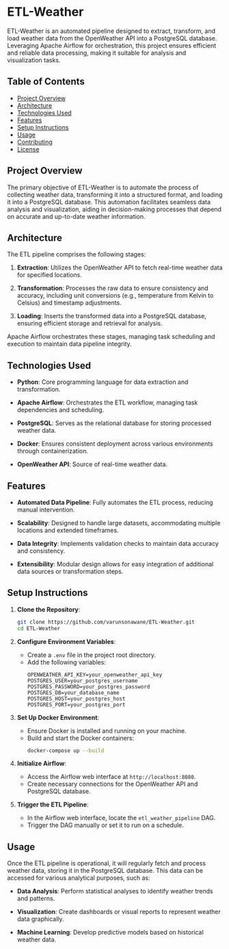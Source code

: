# ETL-Weather

ETL-Weather is an automated pipeline designed to extract, transform, and load weather data from the OpenWeather API into a PostgreSQL database. Leveraging Apache Airflow for orchestration, this project ensures efficient and reliable data processing, making it suitable for analysis and visualization tasks.

## Table of Contents

- [Project Overview](#project-overview)
- [Architecture](#architecture)
- [Technologies Used](#technologies-used)
- [Features](#features)
- [Setup Instructions](#setup-instructions)
- [Usage](#usage)
- [Contributing](#contributing)
- [License](#license)

## Project Overview

The primary objective of ETL-Weather is to automate the process of collecting weather data, transforming it into a structured format, and loading it into a PostgreSQL database. This automation facilitates seamless data analysis and visualization, aiding in decision-making processes that depend on accurate and up-to-date weather information.

## Architecture

The ETL pipeline comprises the following stages:

1. **Extraction**: Utilizes the OpenWeather API to fetch real-time weather data for specified locations.

2. **Transformation**: Processes the raw data to ensure consistency and accuracy, including unit conversions (e.g., temperature from Kelvin to Celsius) and timestamp adjustments.

3. **Loading**: Inserts the transformed data into a PostgreSQL database, ensuring efficient storage and retrieval for analysis.

Apache Airflow orchestrates these stages, managing task scheduling and execution to maintain data pipeline integrity.

## Technologies Used

- **Python**: Core programming language for data extraction and transformation.

- **Apache Airflow**: Orchestrates the ETL workflow, managing task dependencies and scheduling.

- **PostgreSQL**: Serves as the relational database for storing processed weather data.

- **Docker**: Ensures consistent deployment across various environments through containerization.

- **OpenWeather API**: Source of real-time weather data.

## Features

- **Automated Data Pipeline**: Fully automates the ETL process, reducing manual intervention.

- **Scalability**: Designed to handle large datasets, accommodating multiple locations and extended timeframes.

- **Data Integrity**: Implements validation checks to maintain data accuracy and consistency.

- **Extensibility**: Modular design allows for easy integration of additional data sources or transformation steps.

## Setup Instructions

1. **Clone the Repository**:
   ```bash
   git clone https://github.com/varunsonawane/ETL-Weather.git
   cd ETL-Weather
   ```

2. **Configure Environment Variables**:
   - Create a `.env` file in the project root directory.
   - Add the following variables:
     ```env
     OPENWEATHER_API_KEY=your_openweather_api_key
     POSTGRES_USER=your_postgres_username
     POSTGRES_PASSWORD=your_postgres_password
     POSTGRES_DB=your_database_name
     POSTGRES_HOST=your_postgres_host
     POSTGRES_PORT=your_postgres_port
     ```

3. **Set Up Docker Environment**:
   - Ensure Docker is installed and running on your machine.
   - Build and start the Docker containers:
     ```bash
     docker-compose up --build
     ```

4. **Initialize Airflow**:
   - Access the Airflow web interface at `http://localhost:8080`.
   - Create necessary connections for the OpenWeather API and PostgreSQL database.

5. **Trigger the ETL Pipeline**:
   - In the Airflow web interface, locate the `etl_weather_pipeline` DAG.
   - Trigger the DAG manually or set it to run on a schedule.

## Usage

Once the ETL pipeline is operational, it will regularly fetch and process weather data, storing it in the PostgreSQL database. This data can be accessed for various analytical purposes, such as:

- **Data Analysis**: Perform statistical analyses to identify weather trends and patterns.

- **Visualization**: Create dashboards or visual reports to represent weather data graphically.

- **Machine Learning**: Develop predictive models based on historical weather data.



